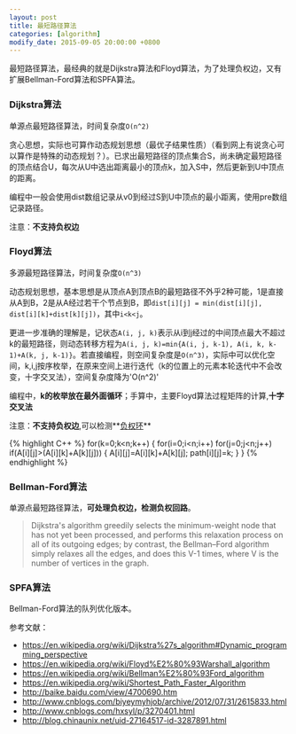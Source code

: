 ```yaml
---
layout: post
title: 最短路径算法
categories: [algorithm]
modify_date: 2015-09-05 20:00:00 +0800
---
```


最短路径算法，最经典的就是Dijkstra算法和Floyd算法，为了处理负权边，又有扩展Bellman-Ford算法和SPFA算法。

### Dijkstra算法

单源点最短路径算法，时间复杂度`O(n^2)`

贪心思想，实际也可算作动态规划思想（最优子结果性质）（看到网上有说贪心可以算作是特殊的动态规划？）。已求出最短路径的顶点集合S，尚未确定最短路径的顶点结合U，每次从U中选出距离最小的顶点k，加入S中，然后更新到U中顶点的距离。

编程中一般会使用dist数组记录从v0到经过S到U中顶点的最小距离，使用pre数组记录路径。

注意：**不支持负权边**

### Floyd算法

多源最短路径算法，时间复杂度`O(n^3)`

动态规划思想，基本思想是从顶点A到顶点B的最短路径不外乎2种可能，1是直接从A到B，2是从A经过若干个节点到B，即`dist[i][j] = min(dist[i][j], dist[i][k]+dist[k][j])`，其中`i<k<j`。

更进一步准确的理解是，记状态`A(i, j, k)`表示从i到j经过的中间顶点最大不超过k的最短路径，则动态转移方程为`A(i, j, k)=min{A(i, j, k-1), A(i, k, k-1)+A(k, j, k-1)}`。若直接编程，则空间复杂度是`O(n^3)`，实际中可以优化空间，k,i,j按序枚举，在原来空间上进行迭代（k的位置上的元素本轮迭代中不会改变，十字交叉法），空间复杂度降为'O(n^2)'

编程中，**k的枚举放在最外面循环**；手算中，主要Floyd算法过程矩阵的计算,**十字交叉法**

注意：**不支持负权边**,可以检测**[负权环](https://en.wikipedia.org/wiki/Floyd%E2%80%93Warshall_algorithm#Behavior_with_negative_cycles)**

{% highlight C++ %}
for(k=0;k<n;k++)
{ 
    for(i=0;i<n;i++)
        for(j=0;j<n;j++)
            if(A[i][j]>(A[i][k]+A[k][j]))
            {
                A[i][j]=A[i][k]+A[k][j];
                path[i][j]=k;
             } 
}
{% endhighlight %}

### Bellman-Ford算法

单源点最短路径算法，**可处理负权边，检测负权回路**。

> Dijkstra's algorithm greedily selects the minimum-weight node that has not yet been processed, and performs this relaxation process on all of its outgoing edges; by contrast, the Bellman–Ford algorithm simply relaxes all the edges, and does this V-1 times, where V is the number of vertices in the graph.

### SPFA算法

Bellman-Ford算法的队列优化版本。

参考文献：

* https://en.wikipedia.org/wiki/Dijkstra%27s_algorithm#Dynamic_programming_perspective
* https://en.wikipedia.org/wiki/Floyd%E2%80%93Warshall_algorithm
* https://en.wikipedia.org/wiki/Bellman%E2%80%93Ford_algorithm
* https://en.wikipedia.org/wiki/Shortest_Path_Faster_Algorithm
* http://baike.baidu.com/view/4700690.htm
* http://www.cnblogs.com/biyeymyhjob/archive/2012/07/31/2615833.html
* http://www.cnblogs.com/hxsyl/p/3270401.html
* http://blog.chinaunix.net/uid-27164517-id-3287891.html
